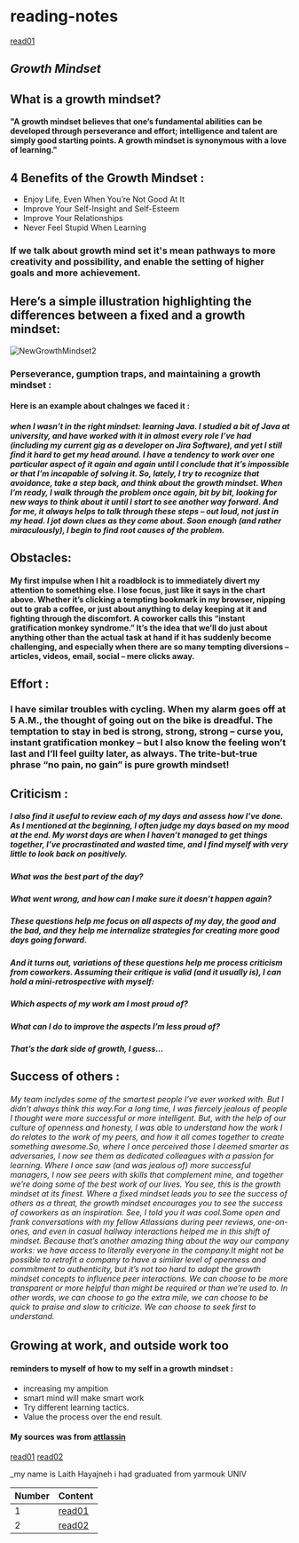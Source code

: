 # **reading-notes**
[read01](read01.md)

##  *Growth Mindset*
## What is a growth mindset?
#### "A growth mindset believes that one’s fundamental abilities can be developed through perseverance and effort; intelligence and talent are simply good starting points. A growth mindset is synonymous with a love of learning."
## 4 Benefits of the Growth Mindset :
- Enjoy Life, Even When You’re Not Good At It
- Improve Your Self-Insight and Self-Esteem
- Improve Your Relationships
- Never Feel Stupid When Learning


### If we talk about growth mind set it's mean pathways to more creativity and possibility, and enable the setting of higher goals and more achievement.
## Here’s a simple illustration highlighting the differences between a fixed and a growth mindset:
![NewGrowthMindset2](https://user-images.githubusercontent.com/82310575/114366174-dadefd00-9b83-11eb-913e-321577b53708.png)
### Perseverance, gumption traps, and maintaining a growth mindset :
#### Here is an example about chalnges we faced it :
##### when I wasn’t in the right mindset: learning Java. I studied a bit of Java at university, and have worked with it in almost every role I’ve had (including my current gig as a developer on Jira Software), and yet I still find it hard to get my head around. I have a tendency to work over one particular aspect of it again and again until I conclude that it’s impossible or that I’m incapable of solving it. So, lately, I try to recognize that avoidance, take a step back, and think about the growth mindset. When I’m ready, I walk through the problem once again, bit by bit, looking for new ways to think about it until I start to see another way forward. And for me, it always helps to talk through these steps – out loud, not just in my head. I jot down clues as they come about. Soon enough (and rather miraculously), I begin to find root causes of the problem.
## Obstacles:
#### My first impulse when I hit a roadblock is to immediately divert my attention to something else. I lose focus, just like it says in the chart above. Whether it’s clicking a tempting bookmark in my browser, nipping out to grab a coffee, or just about anything to delay keeping at it and fighting through the discomfort. A coworker calls this “instant gratification monkey syndrome.” It’s the idea that we’ll do just about anything other than the actual task at hand if it has suddenly become challenging, and especially when there are so many tempting diversions – articles, videos, email, social – mere clicks away.
## Effort :
### I have similar troubles with cycling. When my alarm goes off at 5 A.M., the thought of going out on the bike is dreadful. The temptation to stay in bed is strong, strong, strong – curse you, instant gratification monkey – but I also know the feeling won’t last and I’ll feel guilty later, as always. The trite-but-true phrase “no pain, no gain” is pure growth mindset!
## Criticism :
##### I also find it useful to review each of my days and assess how I’ve done. As I mentioned at the beginning, I often judge my days based on my mood at the end. My worst days are when I haven’t managed to get things together, I’ve procrastinated and wasted time, and I find myself with very little to look back on positively.


##### **What was the best part of the day?**
##### **What went wrong, and how can I make sure it doesn’t happen again?**
##### These **questions** help me focus on all aspects of my day, the good and the bad, and they help me internalize strategies for creating more good days going forward.

##### And it turns out, variations of these questions help me process criticism from coworkers. Assuming their critique is valid (and it usually is), I can hold a mini-retrospective with myself:

##### Which aspects of my work am I most proud of?
##### What can I do to improve the aspects I’m less proud of?
##### That’s the dark side of growth, I guess…
##  Success of others :
###### My team inclydes some of the smartest people I’ve ever worked with. But I didn’t always think this way.For a long time, I was fiercely jealous of people I thought were more successful or more intelligent. But, with the help of our culture of openness and honesty, I was able to understand how the work I do relates to the work of my peers, and how it all comes together to create something awesome.So, where I once perceived those I deemed smarter as adversaries, I now see them as dedicated colleagues with a passion for learning. Where I once saw (and was jealous of) more successful managers, I now see peers with skills that complement mine, and together we’re doing some of the best work of our lives. You see, this is the growth mindset at its finest. Where a fixed mindset leads you to see the success of others as a threat, the growth mindset encourages you to see the success of coworkers as an inspiration. See, I told you it was cool.Some open and frank conversations with my fellow Atlassians during peer reviews, one-on-ones, and even in casual hallway interactions helped me in this shift of mindset. Because that’s another amazing thing about the way our company works: we have access to literally everyone in the company.It might not be possible to retrofit a company to have a similar level of openness and commitment to authenticity, but it’s not too hard to adopt the growth mindset concepts to influence peer interactions. We can choose to be more transparent or more helpful than might be required or than we’re used to. In other words, we can choose to go the extra mile, we can choose to be quick to praise and slow to criticize. We can choose to seek first to understand.

## **Growing at work, and outside work too**
####  reminders to myself of how to my self in a growth mindset :
- increasing my ampition
- smart mind will make smart work
- Try different learning tactics.
- Value the process over the end result.


#### My sources was from [attlassin](https://www.atlassian.com/blog/inside-atlassian/growth-mindset)
[read01](read01)
[read02](read02)

_my name is Laith Hayajneh i had graduated from yarmouk UNIV 

|Number | Content |
|-------|---------|
|1|[read01](read01)|
|2|[read02](read02)|


